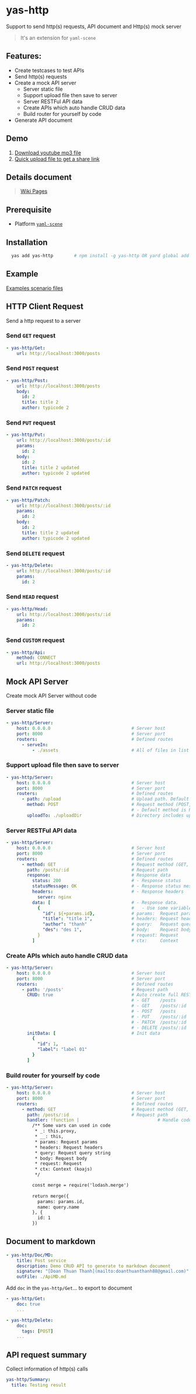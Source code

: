 # yas-http
Support to send http(s) requests, API document and Http(s) mock server  

> It's an extension for `yaml-scene`  

## Features:
- Create testcases to test APIs
- Send http(s) requests
- Create a mock API server
  - Server static file
  - Support upload file then save to server
  - Server RESTFul API data 
  - Create APIs which auto handle CRUD data  
  - Build router for yourself by code
- Generate API document

## Demo
1. [Download youtube mp3 file](./practice/youtube_audio/README.md)
2. [Quick upload file to get a share link](./practice/upload/README.md)

## Details document
> [Wiki Pages](https://github.com/doanthuanthanh88/yas-http/wiki)

## Prerequisite
- Platform [`yaml-scene`](https://www.npmjs.com/package/yaml-scene)


## Installation

```sh
  yas add yas-http        # npm install -g yas-http OR yard global add yas-http
```

## Example
[Examples scenario files](./scenes/test)

## HTTP Client Request
Send a http request to a server

### Send `GET` request
```yaml
- yas-http/Get:
    url: http://localhost:3000/posts
```

### Send `POST` request
```yaml
- yas-http/Post:
    url: http://localhost:3000/posts
    body:
      id: 2
      title: title 2
      author: typicode 2
```

### Send `PUT` request
```yaml
- yas-http/Put:
    url: http://localhost:3000/posts/:id
    params:
      id: 2
    body:
      id: 2
      title: title 2 updated
      author: typicode 2 updated
```

### Send `PATCH` request
```yaml
- yas-http/Patch:
    url: http://localhost:3000/posts/:id
    params:
      id: 2
    body:
      id: 2
      title: title 2 updated
      author: typicode 2 updated
```

### Send `DELETE` request
```yaml
- yas-http/Delete:
    url: http://localhost:3000/posts/:id
    params:
      id: 2
```

### Send `HEAD` request
```yaml
- yas-http/Head:
    url: http://localhost:3000/posts/:id
    params:
      id: 2
```

### Send `CUSTOM` request
```yaml
- yas-http/Api:
    method: CONNECT
    url: http://localhost:3000/posts
```

## Mock API Server
Create mock API Server without code

### Server static file
```yaml
- yas-http/Server:
    host: 0.0.0.0                               # Server host
    port: 8000                                  # Server port
    routers:                                    # Defined routes
      - serveIn: 
          - ./assets                            # All of files in list will be served after request to
```

### Support upload file then save to server
```yaml
- yas-http/Server:
    host: 0.0.0.0                               # Server host
    port: 8000                                  # Server port
    routers:                                    # Defined routes
      - path: /upload                           # Upload path. Default method is POST
        method: POST                            # Request method (POST, PUT, PATCH, DELETE, HEAD)
                                                # - Default method is POST
        uploadTo: ./uploadDir                   # Directory includes uploading files
```

### Server RESTFul API data 
```yaml
- yas-http/Server:
    host: 0.0.0.0                               # Server host
    port: 8000                                  # Server port
    routers:                                    # Defined routes
      - method: GET                             # Request method (GET, POST, PUT, PATCH, DELETE, HEAD) (Default: GET)
        path: /posts/:id                        # Request path
        response:                               # Response data
          status: 200                           # - Response status
          statusMessage: OK                     # - Response status message
          headers:                              # - Response headers
            server: nginx
          data: [                               # - Response data. 
            {                                   #   - Use some variables to replace value to response
              "id": ${+params.id},              # params:  Request params (/:id)
              "title": "title 1",               # headers: Request headers
              "author": "thanh"                 # query:   Request querystring (?name=thanh)
              "des": "des 1",                   # body:    Request body
            }                                   # request: Request
          ]                                     # ctx:     Context
```

### Create APIs which auto handle CRUD data  
```yaml
- yas-http/Server:
    host: 0.0.0.0                               # Server host
    port: 8000                                  # Server port
    routers:                                    # Defined routes
      - path: '/posts'                          # Request path
        CRUD: true                              # Auto create full RESTful API
                                                # - GET    /posts            : Return list posts
                                                # - GET    /posts/:id        : Return post details by id
                                                # - POST   /posts            : Create a new post
                                                # - PUT    /posts/:id        : Replace entity of post to new post
                                                # - PATCH  /posts/:id        : Only update some properties of post
                                                # - DELETE /posts/:id        : Delete a post by id
        initData: [                             # Init data
          {
            "id": 1,
            "label": "label 01"
          }
        ]
```

### Build router for yourself by code
```yaml
- yas-http/Server:
    host: 0.0.0.0                               # Server host
    port: 8000                                  # Server port
    routers:                                    # Defined routes
      - method: GET                             # Request method (GET, POST, PUT, PATCH, DELETE, HEAD) (Default: GET)
        path: /posts/:id                        # Request path
        handler: !function |                              # Handle code which handle request and response data
          /** Some vars can used in code
           * _: this.proxy, 
           * __: this, 
           * params: Request params
           * headers: Request headers
           * query: Request query string
           * body: Request body
           * request: Request
           * ctx: Context (koajs)
           */

          const merge = require('lodash.merge')
          
          return merge({
            params: params.id,
            name: query.name
          }, {
            id: 1
          })
```

## Document to markdown

```yaml
- yas-http/Doc/MD:
    title: Post service
    description: Demo CRUD API to generate to markdown document
    signature: "[Doan Thuan Thanh](mailto:doanthuanthanh88@gmail.com)"
    outFile: ./ApiMD.md
```

Add `doc` in the `yas-http/Get`... to export to document
```yaml
- yas-http/Get:
    doc: true
    ...
```

```yaml
- yas-http/Delete:
    doc: 
      tags: [POST]
    ...
```

## API request summary
Collect information of http(s) calls

```yaml
yas-http/Summary:
  title: Testing result
```